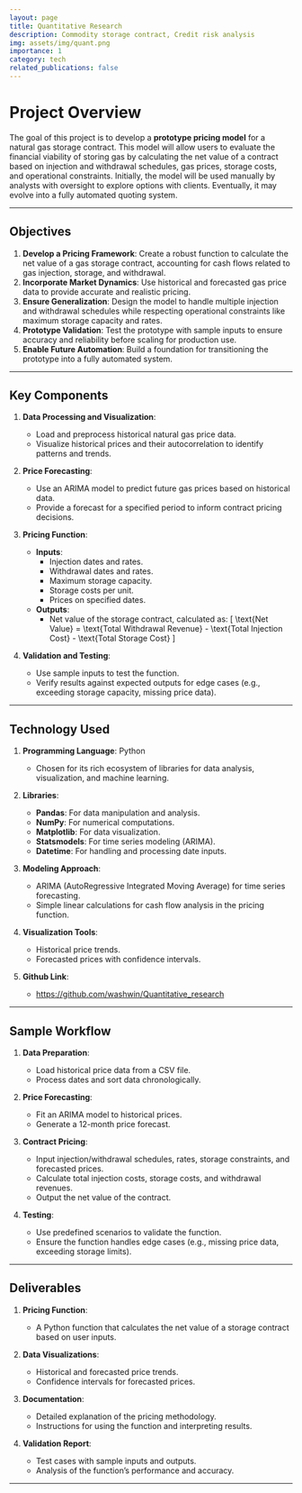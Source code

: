 ```yaml
---
layout: page
title: Quantitative Research
description: Commodity storage contract, Credit risk analysis
img: assets/img/quant.png
importance: 1
category: tech
related_publications: false
---
```


# Project Overview

The goal of this project is to develop a **prototype pricing model** for a natural gas storage contract. This model will allow users to evaluate the financial viability of storing gas by calculating the net value of a contract based on injection and withdrawal schedules, gas prices, storage costs, and operational constraints. Initially, the model will be used manually by analysts with oversight to explore options with clients. Eventually, it may evolve into a fully automated quoting system.

---

## Objectives

1. **Develop a Pricing Framework**: Create a robust function to calculate the net value of a gas storage contract, accounting for cash flows related to gas injection, storage, and withdrawal.
2. **Incorporate Market Dynamics**: Use historical and forecasted gas price data to provide accurate and realistic pricing.
3. **Ensure Generalization**: Design the model to handle multiple injection and withdrawal schedules while respecting operational constraints like maximum storage capacity and rates.
4. **Prototype Validation**: Test the prototype with sample inputs to ensure accuracy and reliability before scaling for production use.
5. **Enable Future Automation**: Build a foundation for transitioning the prototype into a fully automated system.

---

## Key Components

1. **Data Processing and Visualization**:
   - Load and preprocess historical natural gas price data.
   - Visualize historical prices and their autocorrelation to identify patterns and trends.

2. **Price Forecasting**:
   - Use an ARIMA model to predict future gas prices based on historical data.
   - Provide a forecast for a specified period to inform contract pricing decisions.

3. **Pricing Function**:
   - **Inputs**:
     - Injection dates and rates.
     - Withdrawal dates and rates.
     - Maximum storage capacity.
     - Storage costs per unit.
     - Prices on specified dates.
   - **Outputs**:
     - Net value of the storage contract, calculated as:
       \[
       \text{Net Value} = \text{Total Withdrawal Revenue} - \text{Total Injection Cost} - \text{Total Storage Cost}
       \]

4. **Validation and Testing**:
   - Use sample inputs to test the function.
   - Verify results against expected outputs for edge cases (e.g., exceeding storage capacity, missing price data).

---

## Technology Used

1. **Programming Language**: Python
   - Chosen for its rich ecosystem of libraries for data analysis, visualization, and machine learning.

2. **Libraries**:
   - **Pandas**: For data manipulation and analysis.
   - **NumPy**: For numerical computations.
   - **Matplotlib**: For data visualization.
   - **Statsmodels**: For time series modeling (ARIMA).
   - **Datetime**: For handling and processing date inputs.

3. **Modeling Approach**:
   - ARIMA (AutoRegressive Integrated Moving Average) for time series forecasting.
   - Simple linear calculations for cash flow analysis in the pricing function.

4. **Visualization Tools**:
   - Historical price trends.
   - Forecasted prices with confidence intervals.

5. **Github Link**:
    - https://github.com/washwin/Quantitative_research
---

## Sample Workflow

1. **Data Preparation**:
   - Load historical price data from a CSV file.
   - Process dates and sort data chronologically.

2. **Price Forecasting**:
   - Fit an ARIMA model to historical prices.
   - Generate a 12-month price forecast.

3. **Contract Pricing**:
   - Input injection/withdrawal schedules, rates, storage constraints, and forecasted prices.
   - Calculate total injection costs, storage costs, and withdrawal revenues.
   - Output the net value of the contract.

4. **Testing**:
   - Use predefined scenarios to validate the function.
   - Ensure the function handles edge cases (e.g., missing price data, exceeding storage limits).

---

## Deliverables

1. **Pricing Function**:
   - A Python function that calculates the net value of a storage contract based on user inputs.

2. **Data Visualizations**:
   - Historical and forecasted price trends.
   - Confidence intervals for forecasted prices.

3. **Documentation**:
   - Detailed explanation of the pricing methodology.
   - Instructions for using the function and interpreting results.

4. **Validation Report**:
   - Test cases with sample inputs and outputs.
   - Analysis of the function’s performance and accuracy.

---

